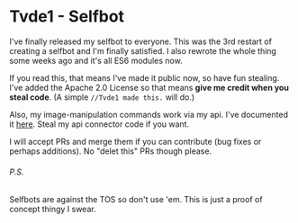 # Tvde1 - Selfbot

I've finally released my selfbot to everyone.
This was the 3rd restart of creating a selfbot and I'm finally satisfied.
I also rewrote the whole thing some weeks ago and it's all ES6 modules now.

If you read this, that means I've made it public now, so have fun stealing.  
I've added the Apache 2.0 License so that means **give me credit when you steal code**. (A simple `//Tvde1 made this.` will do.)

Also, my image-manipulation commands work via my api. I've documented it [here](https://github.com/Tvde1/tvde1-api-documentation/blob/master/README.md). Steal my api connector code if you want.

I will accept PRs and merge them if you can contribute (bug fixes or perhaps additions). No "delet this" PRs though please.

###### P.S.

Selfbots are against the TOS so don't use 'em. This is just a proof of concept thingy I swear.
